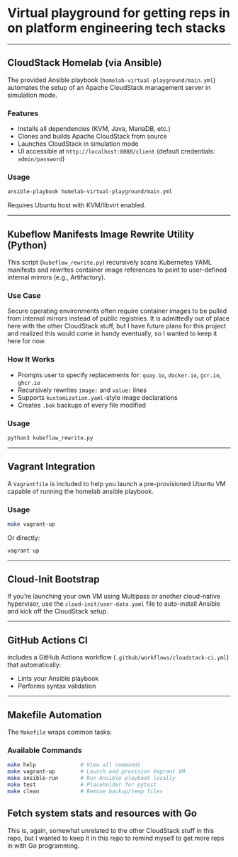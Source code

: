 # Virtual playground for getting reps in on platform engineering tech stacks

---

## CloudStack Homelab (via Ansible)

The provided Ansible playbook (`homelab-virtual-playground/main.yml`) automates the setup of an Apache CloudStack management server in simulation mode.

### Features
- Installs all dependencies (KVM, Java, MariaDB, etc.)
- Clones and builds Apache CloudStack from source
- Launches CloudStack in simulation mode
- UI accessible at `http://localhost:8080/client` (default credentials: `admin/password`)

### Usage
```bash
ansible-playbook homelab-virtual-playground/main.yml
```

Requires Ubuntu host with KVM/libvirt enabled.

---

## Kubeflow Manifests Image Rewrite Utility (Python)

This script (`kubeflow_rewrite.py`) recursively scans Kubernetes YAML manifests and rewrites container image references to point to user-defined internal mirrors (e.g., Artifactory).

### Use Case
Secure operating environments often require container images to be pulled from internal mirrors instead of public registries. It is admittedly out of place here with the other CloudStack stuff, but I have future plans for this project and realized this would come in handy eventually, so I wanted to keep it here for now.

### How It Works
- Prompts user to specify replacements for: `quay.io`, `docker.io`, `gcr.io`, `ghcr.io`
- Recursively rewrites `image:` and `value:` lines
- Supports `kustomization.yaml`-style image declarations
- Creates `.bak` backups of every file modified

### Usage
```bash
python3 kubeflow_rewrite.py
```

---

## Vagrant Integration

A `Vagrantfile` is included to help you launch a pre-provisioned Ubuntu VM capable of running the homelab ansible playbook.

### Usage
```bash
make vagrant-up
```

Or directly:
```bash
vagrant up
```

---

## Cloud-Init Bootstrap

If you’re launching your own VM using Multipass or another cloud-native hypervisor, use the `cloud-init/user-data.yaml` file to auto-install Ansible and kick off the CloudStack setup.

---

## GitHub Actions CI

includes a GitHub Actions workflow (`.github/workflows/cloudstack-ci.yml`) that automatically:
- Lints your Ansible playbook
- Performs syntax validation


---

## Makefile Automation

The `Makefile` wraps common tasks:

### Available Commands
```bash
make help              # View all commands
make vagrant-up        # Launch and provision Vagrant VM
make ansible-run       # Run Ansible playbook locally
make test              # Placeholder for pytest
make clean             # Remove backup/temp files
```


## Fetch system stats and resources with Go

This is, again, somewhat unrelated to the other CloudStack stuff in this repo, but I wanted to keep it in this repo to remind myself to get more reps in with Go programming.

